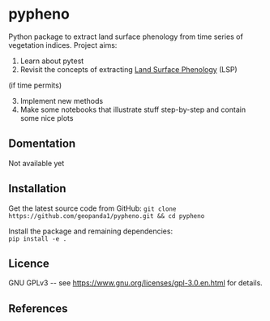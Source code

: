 # pypheno

Python package to extract land surface phenology from time series of vegetation indices. Project aims:
1. Learn about pytest
2. Revisit the concepts of extracting [Land Surface Phenology](10.1016/j.scitotenv.2017.07.237) (LSP)

(if time permits)

3. Implement new methods
4. Make some notebooks that illustrate stuff step-by-step and contain some nice plots

## Domentation

Not available yet

## Installation

Get the latest source code from GitHub:
`git clone https://github.com/geopanda1/pypheno.git && cd pypheno`

Install the package and remaining dependencies:  
`pip install -e . `

## Licence

GNU GPLv3 -- see https://www.gnu.org/licenses/gpl-3.0.en.html for details.

## References
